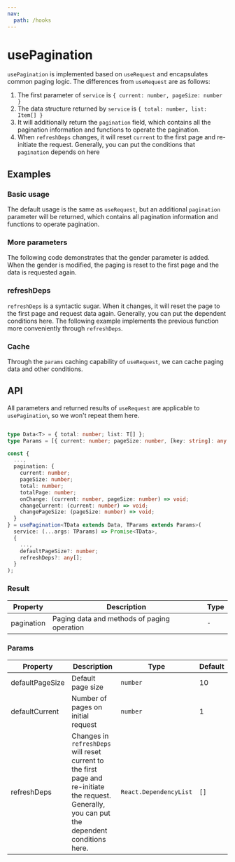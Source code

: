 ```yaml
---
nav:
  path: /hooks
---
```


# usePagination

`usePagination` is implemented based on `useRequest` and encapsulates common paging logic. The differences from `useRequest` are as follows:

1. The first parameter of `service` is `{ current: number, pageSize: number }`
2. The data structure returned by `service` is `{ total: number, list: Item[] }`
3. It will additionally return the `pagination` field, which contains all the pagination information and functions to operate the pagination.
4. When `refreshDeps` changes, it will reset `current` to the first page and re-initiate the request. Generally, you can put the conditions that `pagination` depends on here

## Examples

### Basic usage

The default usage is the same as `useRequest`, but an additional `pagination` parameter will be returned, which contains all pagination information and functions to operate pagination.

<code src="./demo/demo1.tsx"></code>

### More parameters

The following code demonstrates that the gender parameter is added. When the gender is modified, the paging is reset to the first page and the data is requested again.

<code src="./demo/demo2.tsx"></code>

### refreshDeps

`refreshDeps` is a syntactic sugar. When it changes, it will reset the page to the first page and request data again. Generally, you can put the dependent conditions here. The following example implements the previous function more conveniently through `refreshDeps`.

<code src="./demo/demo3.tsx"></code>

### Cache

Through the `params` caching capability of `useRequest`, we can cache paging data and other conditions.

<code src="./demo/demo4.tsx"></code>

## API

All parameters and returned results of `useRequest` are applicable to `usePagination`, so we won't repeat them here.

```typescript

type Data<T> = { total: number; list: T[] };
type Params = [{ current: number; pageSize: number, [key: string]: any }, ...any[]];

const {
  ...,
  pagination: {
    current: number;
    pageSize: number;
    total: number;
    totalPage: number;
    onChange: (current: number, pageSize: number) => void;
    changeCurrent: (current: number) => void;
    changePageSize: (pageSize: number) => void;
  }
} = usePagination<TData extends Data, TParams extends Params>(
  service: (...args: TParams) => Promise<TData>,
  {
    ...,
    defaultPageSize?: number;
    refreshDeps?: any[];
  }
);
```

### Result

| Property   | Description                                 | Type |
| ---------- | ------------------------------------------- | ---- |
| pagination | Paging data and methods of paging operation | `-`  |

### Params

| Property        | Description                                                                                                                                      | Type                   | Default |
| --------------- | ------------------------------------------------------------------------------------------------------------------------------------------------ | ---------------------- | ------- |
| defaultPageSize | Default page size                                                                                                                                | `number`               | 10      |
| defaultCurrent  | Number of pages on initial request                                                                                                               | `number`               | 1       |
| refreshDeps     | Changes in `refreshDeps` will reset current to the first page and re-initiate the request. Generally, you can put the dependent conditions here. | `React.DependencyList` | `[]`    |
